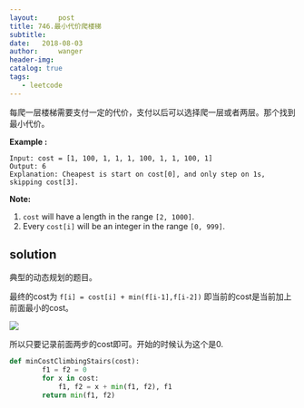 ```yaml
---
layout:     post
title: 746.最小代价爬楼梯
subtitle:  
date:   2018-08-03
author:     wanger
header-img: 
catalog: true
tags: 
   - leetcode
---
```


每爬一层楼梯需要支付一定的代价，支付以后可以选择爬一层或者两层。那个找到最小代价。

**Example :**

```
Input: cost = [1, 100, 1, 1, 1, 100, 1, 1, 100, 1]
Output: 6
Explanation: Cheapest is start on cost[0], and only step on 1s, skipping cost[3].
```

**Note:**

1. `cost` will have a length in the range `[2, 1000]`.
2. Every `cost[i]` will be an integer in the range `[0, 999]`.

## solution

典型的动态规划的题目。

最终的cost为 `f[i] = cost[i] + min(f[i-1],f[i-2])` 即当前的cost是当前加上前面最小的cost。

![](https://tuchuang-1259359185.cos.ap-chengdu.myqcloud.com/_asserts/Min-Cost-Climbing-Stairs/1.jpg)



所以只要记录前面两步的cost即可。开始的时候认为这个是0.

```python
def minCostClimbingStairs(cost):
        f1 = f2 = 0
        for x in cost:
            f1, f2 = x + min(f1, f2), f1
        return min(f1, f2)
```